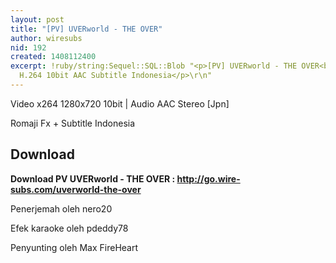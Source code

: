 ```yaml
---
layout: post
title: "[PV] UVERworld - THE OVER"
author: wiresubs
nid: 192
created: 1408112400
excerpt: !ruby/string:Sequel::SQL::Blob "<p>[PV] UVERworld - THE OVER<br />\r\nM-ON!
  H.264 10bit AAC Subtitle Indonesia</p>\r\n"
---
```

<p class="rtecenter">Video x264 1280x720 10bit |&nbsp;Audio AAC Stereo [Jpn]<br />
Romaji Fx + Subtitle Indonesia</p>

<h2>Download</h2>

<p><strong>Download PV UVERworld - THE OVER</strong><strong>&nbsp;:&nbsp;<a href="http://go.wire-subs.com/uverworld-the-over" target="_blank">http://go.wire-subs.com/uverworld-the-over</a></strong></p>

<p><strong>​</strong>Penerjemah oleh nero20<br />
Efek karaoke oleh pdeddy78<br />
Penyunting oleh Max FireHeart</p>
